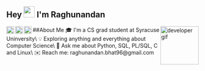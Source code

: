 ## Hey <img src="https://github.com/TheDudeThatCode/TheDudeThatCode/blob/master/Assets/Hi.gif" width="29px"> I'm Raghunandan 

<a href="https://www.linkedin.com/in/raghunandan-bhat/">
  <img align="left" width="20px" src="https://cdn-icons-png.flaticon.com/512/174/174857.png"  />
</a>
<a href="https://twitter.com/rb01001">
  <img align="left" width="20px" src="https://logodownload.org/wp-content/uploads/2014/09/twitter-logo-6.png" />
</a>
<a href="mailto:raghunandan.bhat96@gmail.com">
  <img align="left" width="20px" src="https://cdn-icons-png.flaticon.com/512/281/281769.png" />
</a>
##About Me
<img alt="developer gif" width="100" height="100" src="https://github.com/TheDudeThatCode/TheDudeThatCode/blob/master/Assets/Developer.gif" align="right" />
🎓 I'm a CS grad student at Syracuse Uninversity\
💡 Exploring anything and everything about Computer Science\
💬 Ask me about Python, SQL, PL/SQL, C and Linux\
✉️ Reach me: raghunandan.bhat96@gmail.com
